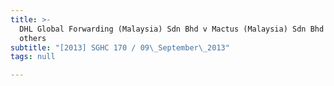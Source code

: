 ```yaml
---
title: >-
  DHL Global Forwarding (Malaysia) Sdn Bhd v Mactus (Malaysia) Sdn Bhd and
  others
subtitle: "[2013] SGHC 170 / 09\_September\_2013"
tags: null

---
```



